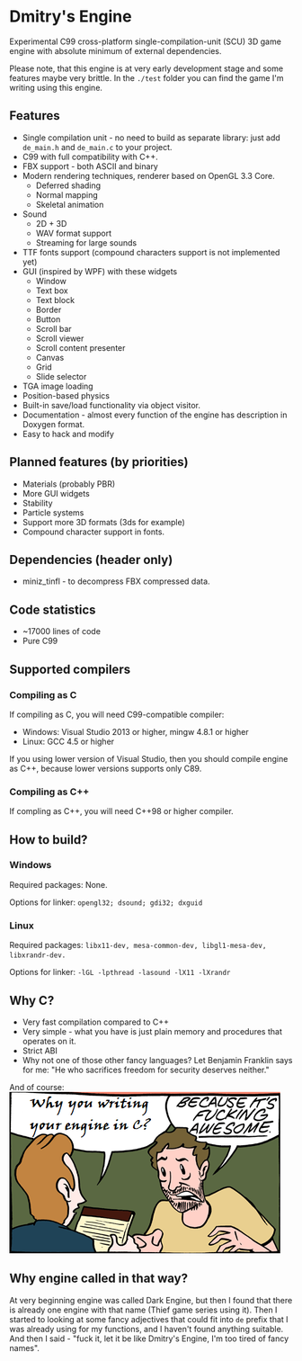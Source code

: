 # Dmitry's Engine

Experimental C99 cross-platform single-compilation-unit (SCU) 3D game engine with absolute minimum of external dependencies.

Please note, that this engine is at very early development stage and some features maybe very brittle. In the `./test` folder you can find the game I'm writing using this engine.

## Features
* Single compilation unit - no need to build as separate library: just add `de_main.h` and `de_main.c` to your project.
* C99 with full compatibility with C++.
* FBX support - both ASCII and binary
* Modern rendering techniques, renderer based on OpenGL 3.3 Core.
    * Deferred shading
    * Normal mapping
	* Skeletal animation
* Sound
	* 2D + 3D 
	* WAV format support 
	* Streaming for large sounds 
* TTF fonts support (compound characters support is not implemented yet)
* GUI (inspired by WPF) with these widgets
	* Window
	* Text box
	* Text block
	* Border
	* Button
	* Scroll bar
	* Scroll viewer
	* Scroll content presenter
	* Canvas
	* Grid
	* Slide selector	
* TGA image loading
* Position-based physics
* Built-in save/load functionality via object visitor.
* Documentation - almost every function of the engine has description in Doxygen format.
* Easy to hack and modify

## Planned features (by priorities)
- Materials (probably PBR)
- More GUI widgets
- Stability
- Particle systems
- Support more 3D formats (3ds for example)
- Compound character support in fonts.

## Dependencies (header only)
- miniz_tinfl - to decompress FBX compressed data.

## Code statistics
- ~17000 lines of code
- Pure C99

## Supported compilers
### Compiling as C
If compiling as C, you will need C99-compatible compiler:
- Windows:  Visual Studio 2013 or higher, mingw 4.8.1 or higher
- Linux: GCC 4.5 or higher

If you using lower version of Visual Studio, then you should compile engine as C++, because lower versions supports only C89.
### Compiling as C++
If compling as C++, you will need C++98 or higher compiler.

## How to build?
### Windows

Required packages: None.

Options for linker: `opengl32; dsound; gdi32; dxguid`

### Linux
Required packages: `libx11-dev, mesa-common-dev, libgl1-mesa-dev, libxrandr-dev.`

Options for linker: `-lGL -lpthread -lasound -lX11 -lXrandr`

## Why C?
* Very fast compilation compared to C++
* Very simple - what you have is just plain memory and procedures that operates on it.
* Strict ABI
* Why not one of those other fancy languages? Let Benjamin Franklin says for me: "He who sacrifices freedom for security deserves neither."

And of course:
![Why](pics/why.png?raw=true "Why")

## Why engine called in that way?
At very beginning engine was called Dark Engine, but then I found that there is already one engine with that name (Thief game series using it). Then I started to looking at some fancy adjectives that could fit into `de` prefix that I was already using for my functions, and I haven't found anything suitable. And then I said - "fuck it, let it be like Dmitry's Engine, I'm too tired of fancy names".
